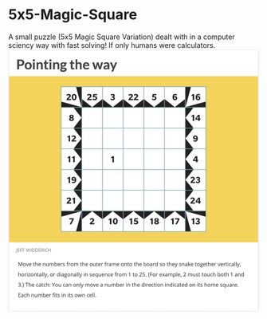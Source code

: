 # 5x5-Magic-Square
A small puzzle (5x5 Magic Square Variation) dealt with in a computer sciency way with fast solving! If only humans were calculators. 
![Screenshot](screenshot.png)
